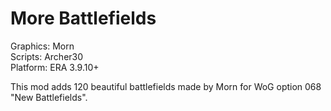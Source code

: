 # More Battlefields

Graphics: Morn  
Scripts: Archer30  
Platform: ERA 3.9.10+

This mod adds 120 beautiful battlefields made by Morn for WoG option 068 "New Battlefields".
